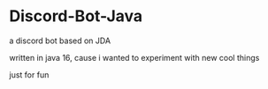 # Discord-Bot-Java
a discord bot based on JDA


written in java 16, cause i wanted to experiment with new cool things

just for fun

